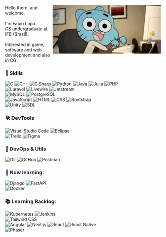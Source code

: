 <img align=right src="./gumballcomp.gif" width="350"/>
    Hello there, and welcome.<br/><br/>
    I'm Fabio Lapa.<br/>
    CS undergraduate at IFB (Brazil).<br/>
    <br/>
    Interested in game, software and web development and also in CG.

### 🚀 Skills

  ![C](https://img.shields.io/badge/-C-333333?style=plastic&logo=C&logoColor=00599C)
  ![C++](https://img.shields.io/badge/-C++-333333?style=plastic&logo=C%2B%2B&logoColor=00599C)
  ![C Sharp](https://img.shields.io/badge/-C%23-333333?style=plastic&logo=csharp&logoColor=00599C)
  ![Python](https://img.shields.io/badge/-Python-333333?style=plastic&logo=Python)
  ![Java](https://img.shields.io/badge/-Java-333333?style=plastic&logo=Java&logoColor=007396)
  ![Julia](https://img.shields.io/badge/-Julia-333333?style=plastic&logo=Julia)
  ![PHP](https://img.shields.io/badge/-PHP-333333?style=plastic&logo=PHP)<br/>
  ![Laravel](https://img.shields.io/badge/-Laravel-333333?style=plastic&logo=Laravel)
  ![Livewire](https://img.shields.io/badge/-Livewire-333333?style=plastic&logo=livewire)
  ![Jetstream](https://img.shields.io/badge/-Jetstream-333333?style=plastic&logo=jetstream)<br/>
  ![MySQL](https://img.shields.io/badge/-MySQL-333333?style=plastic&logo=mysql)
  ![PostgreSQL](https://img.shields.io/badge/-PostgreSQL-333333?style=plastic&logo=PostgreSQL)<br/>
  ![JavaScript](https://img.shields.io/badge/-JavaScript-333333?style=plastic&logo=javascript)
  ![HTML](https://img.shields.io/badge/-HTML-333333?style=plastic&logo=HTML5)
  ![CSS](https://img.shields.io/badge/-CSS-333333?style=plastic&logo=CSS3&logoColor=1572B6)
  ![Bootstrap](https://img.shields.io/badge/-Bootstrap-333333?style=plastic&logo=bootstrap)<br/>
  ![Unity](https://img.shields.io/badge/-Unity-333333?style=plastic&logo=unity)
  ![SDL](https://img.shields.io/badge/-SDL-333333?style=plastic&logo=sdl)<br/>

### 🛠 DevTools

  ![Visual Studio Code](https://img.shields.io/badge/-Visual%20Studio%20Code-333333?style=plastic&logo=visual-studio-code&logoColor=007ACC)
  ![Eclipse](https://img.shields.io/badge/-Eclipse-333333?style=plastic&logo=eclipse-ide&logoColor=2C2255)<br/>
  ![Trello](https://img.shields.io/badge/-Trello-333333?style=plastic&logo=trello&logoColor=007ACC)
  ![Figma](https://img.shields.io/badge/-Figma-333333?style=plastic&logo=figma&logoColor=007ACC)

### 🧩 DevOps & Utils

  ![Git](https://img.shields.io/badge/-Git-333333?style=plastic&logo=git)
  ![GitHub](https://img.shields.io/badge/-GitHub-333333?style=plastic&logo=github)
  ![Postman](https://img.shields.io/badge/-Postman-333333?style=plastic&logo=postman)

### 📗 Now learning:

  ![Django](https://img.shields.io/badge/-Django-333333?style=plastic&logo=django)
  ![FastAPI](https://img.shields.io/badge/-FastAPI-333333?style=plastic&logo=fastapi)<br/>
  ![Docker](https://img.shields.io/badge/-Docker-333333?style=plastic&logo=docker)<br/>

### 📚 Learning Backlog:

  ![Kubernetes](https://img.shields.io/badge/-Kubernetes-333333?style=plastic&logo=kubernetes)
  ![Jenkins](https://img.shields.io/badge/-Jenkins-333333?style=plastic&logo=jenkins)<br/>
  ![Tailwind CSS](https://img.shields.io/badge/-Tailwind_CSS-333333?style=plastic&logo=tailwindcss)<br/>
  ![Angular](https://img.shields.io/badge/-Angular-333333?style=plastic&logo=angular)
  ![Next.js](https://img.shields.io/badge/-Next.js-333333?style=plastic&logo=nextdotjs)
  ![React](https://img.shields.io/badge/-React-333333?style=plastic&logo=react)
  ![React Native](https://img.shields.io/badge/-React_Native-333333?style=plastic&logo=react)<br/>
  ![Phaser](https://img.shields.io/badge/-Phaser-333333?style=plastic&logo=phaser)
